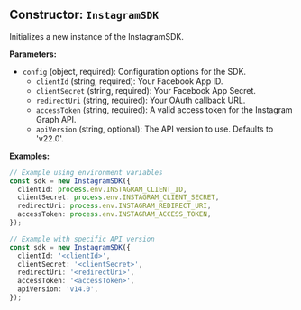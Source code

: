 ## Constructor: `InstagramSDK`

Initializes a new instance of the InstagramSDK.

**Parameters:**

- `config` (object, required): Configuration options for the SDK.
  - `clientId` (string, required): Your Facebook App ID.
  - `clientSecret` (string, required): Your Facebook App Secret.
  - `redirectUri` (string, required): Your OAuth callback URL.
  - `accessToken` (string, required): A valid access token for the Instagram Graph API.
  - `apiVersion` (string, optional): The API version to use. Defaults to 'v22.0'.

**Examples:**

```typescript
// Example using environment variables
const sdk = new InstagramSDK({
  clientId: process.env.INSTAGRAM_CLIENT_ID,
  clientSecret: process.env.INSTAGRAM_CLIENT_SECRET,
  redirectUri: process.env.INSTAGRAM_REDIRECT_URI,
  accessToken: process.env.INSTAGRAM_ACCESS_TOKEN,
});

// Example with specific API version
const sdk = new InstagramSDK({
  clientId: '<clientId>',
  clientSecret: '<clientSecret>',
  redirectUri: '<redirectUri>',
  accessToken: '<accessToken>',
  apiVersion: 'v14.0',
});
```
